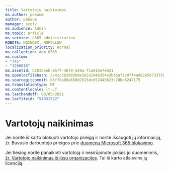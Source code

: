 ```yaml
---
title: Vartotojų naikinimas
ms.author: pebaum
author: pebaum
manager: scotv
ms.audience: Admin
ms.topic: article
ms.service: o365-administration
ROBOTS: NOINDEX, NOFOLLOW
localization_priority: Normal
ms.collection: Adm_O365
ms.custom:
- "745"
- "1200010"
ms.assetid: b20356eb-857f-4b79-a49a-f1a915e7e921
ms.openlocfilehash: 2c41c5b3992b9e162a1946354e3b16a72c0ff4a062e56733758f5a888231b866
ms.sourcegitcommit: b5f7da89a650d2915dc652449623c78be6247175
ms.translationtype: MT
ms.contentlocale: lt-LT
ms.lasthandoff: 08/05/2021
ms.locfileid: "54031522"
---
```

# <a name="deleting-users"></a>Vartotojų naikinimas

Jei norite iš karto blokuoti vartotojo prieigą ir norite išsaugoti jų informaciją, žr. Buvusio darbuotojo prieigos prie [duomenų Microsoft 365 blokavimo](https://docs.microsoft.com/microsoft-365/admin/add-users/remove-former-employee#block-a-former-employees-access-to-microsoft-365-data).
  
Jei tiesiog norite panaikinti vartotoją ir nesirūpinote jokiais jo duomenimis, [žr. Vartotojo naikinimas iš jūsų organizacijos](https://docs.microsoft.com/microsoft-365/admin/add-users/delete-a-user). Tai iš karto atlaisvins jų licenciją.
  